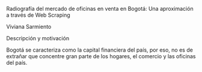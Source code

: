 Radiografía del mercado de oficinas en venta en Bogotá: Una aproximación a través de Web Scraping

Viviana Sarmiento

Descripción y motivación

Bogotá se caracteriza como la capital financiera del país, por eso, no es de extrañar que concentre gran parte de los hogares, el comercio y las oficinas del país.



